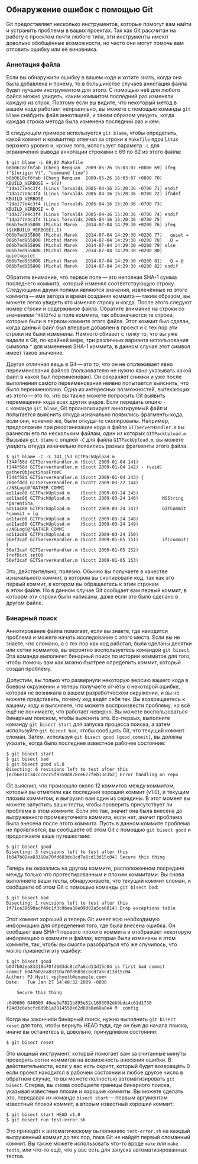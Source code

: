 ## Обнаружение ошибок с помощью Git

Git предоставляет несколько инструментов, которые помогут вам найти и устранить проблемы в ваших проектах. Так как Git рассчитан на работу с проектом почти любого типа, эти инструменты имеют довольно обобщённые возможности, но часто они могут помочь вам отловить ошибку или её виновника.

### Аннотация файла

Если вы обнаружили ошибку в вашем коде и хотите знать, когда она была добавлена и почему, то в большинстве случаев аннотация файла будет лучшим инструментом для этого. С помощью неё для любого файла можно увидеть, каким коммитом последний раз изменяли каждую из строк. Поэтому если вы видите, что некоторый метод в вашем коде работает неправильно, вы можете с помощью команды `git blame` снабдить файл аннотацией, и таким образом увидеть, когда каждая строка метода была изменена последний раз и кем.

В следующем примере используется `git blame`, чтобы определить, какой коммит и коммиттер отвечал за строки в `Makefile` ядра Linux верхнего уровня и, кроме того, использует параметр `-L` для ограничения вывода аннотации строками с 69 по 82 из этого файла:

```console
$ git blame -L 69,82 Makefile
b8b0618cf6fab (Cheng Renquan  2009-05-26 16:03:07 +0800 69) ifeq ("$(origin V)", "command line")
b8b0618cf6fab (Cheng Renquan  2009-05-26 16:03:07 +0800 70)   KBUILD_VERBOSE = $(V)
^1da177e4c3f4 (Linus Torvalds 2005-04-16 15:20:36 -0700 71) endif
^1da177e4c3f4 (Linus Torvalds 2005-04-16 15:20:36 -0700 72) ifndef KBUILD_VERBOSE
^1da177e4c3f4 (Linus Torvalds 2005-04-16 15:20:36 -0700 73)   KBUILD_VERBOSE = 0
^1da177e4c3f4 (Linus Torvalds 2005-04-16 15:20:36 -0700 74) endif
^1da177e4c3f4 (Linus Torvalds 2005-04-16 15:20:36 -0700 75)
066b7ed955808 (Michal Marek   2014-07-04 14:29:30 +0200 76) ifeq ($(KBUILD_VERBOSE),1)
066b7ed955808 (Michal Marek   2014-07-04 14:29:30 +0200 77)   quiet =
066b7ed955808 (Michal Marek   2014-07-04 14:29:30 +0200 78)   Q =
066b7ed955808 (Michal Marek   2014-07-04 14:29:30 +0200 79) else
066b7ed955808 (Michal Marek   2014-07-04 14:29:30 +0200 80)   quiet=quiet_
066b7ed955808 (Michal Marek   2014-07-04 14:29:30 +0200 81)   Q = @
066b7ed955808 (Michal Marek   2014-07-04 14:29:30 +0200 82) endif
```

Обратите внимание, что первое поле — это неполная SHA-1 сумма последнего коммита, который изменял соответствующую строку. Следующими двумя полями являются значения, извлечённые из этого коммита — имя автора и время создания коммита — таким образом, вы можете легко увидеть кто изменял строку и когда. После этого следуют номер строки и содержимое файла. Обратите внимание на строки со значением `^4832fe2` в поле коммита, так обозначаются те строки, которые были в первом коммите этого файла. Этот коммит был сделан, когда данный файл был впервые добавлен в проект и с тех пор эти строки не были изменены. Немного сбивает с толку то, что вы уже видели в Git, по крайней мере, три различных варианта использования символа `^` для изменения SHA-1 коммита, в данном случае этот символ имеет такое значение.

Другая отличная вещь в Git — это то, что он не отслеживает явно переименования файлов (пользователю не нужно _явно_ указывать какой файл в какой был переименован). Он сохраняет снимки и уже после выполнения самого переименования неявно попытается выяснить, что было переименовано. Одна из интересных возможностей, вытекающих из этого — это то, что вы также можете попросить Git выявить перемещения кода всех других видов. Если передать опцию `-C` команде `git blame`, Git проанализирует аннотируемый файл и попытается выяснить откуда изначально появились фрагменты кода, если они, конечно же, были откуда-то скопированы. Например, предположим при реорганизации кода в файле `GITServerHandler.m` вы разнесли его по нескольким файлам, один из которых `GITPackUpload.m`. Вызывая `git blame` с опцией `-C` для файла `GITPackUpload.m`, вы можете увидеть откуда изначально появились разные фрагменты этого файла.

```console
$ git blame -C -L 141,153 GITPackUpload.m
f344f58d GITServerHandler.m (Scott 2009-01-04 141)
f344f58d GITServerHandler.m (Scott 2009-01-04 142) - (void) gatherObjectShasFromC
f344f58d GITServerHandler.m (Scott 2009-01-04 143) {
70befddd GITServerHandler.m (Scott 2009-03-22 144)         //NSLog(@"GATHER COMMI
ad11ac80 GITPackUpload.m    (Scott 2009-03-24 145)
ad11ac80 GITPackUpload.m    (Scott 2009-03-24 146)         NSString *parentSha;
ad11ac80 GITPackUpload.m    (Scott 2009-03-24 147)         GITCommit *commit = [g
ad11ac80 GITPackUpload.m    (Scott 2009-03-24 148)
ad11ac80 GITPackUpload.m    (Scott 2009-03-24 149)         //NSLog(@"GATHER COMMI
ad11ac80 GITPackUpload.m    (Scott 2009-03-24 150)
56ef2caf GITServerHandler.m (Scott 2009-01-05 151)         if(commit) {
56ef2caf GITServerHandler.m (Scott 2009-01-05 152)                 [refDict setOb
56ef2caf GITServerHandler.m (Scott 2009-01-05 153)
```

Это, действительно, полезно. Обычно вы получаете в качестве изначального коммит, в котором вы скопировали код, так как это первый коммит, в котором вы обращаетесь к этим строкам в _этом_ файле. Но в данном случае Git сообщает вам первый коммит, в котором эти строки были написаны, даже если это было сделано в другом файле.

### Бинарный поиск

Аннотирование файла помогает, если вы знаете, где находится проблема и можете начать исследование с этого места. Если вы не знаете, что сломано, а с тех пор как код работал, были сделаны десятки или сотни коммитов, вы вероятно воспользуетесь командой `git bisect`. Эта команда выполняет бинарный поиск по истории коммитов для того, чтобы помочь вам как можно быстрее определить коммит, который создал проблему.

Допустим, вы только что развернули некоторую версию вашего кода в боевом окружении и теперь получаете отчёты о некоторой ошибке, которая не возникала в вашем разработческом окружении, и вы не можете представить, почему код ведёт себя так. Вы возвращаетесь к вашему коду и выясняете, что можете воспроизвести проблему, но всё ещё не понимаете, что работает неверно. Вы можете воспользоваться бинарным поиском, чтобы выяснить это. Во-первых, выполните команду `git bisect start` для запуска процесса поиска, а затем используйте `git bisect bad`, чтобы сообщить Git, что текущий коммит сломан. Затем, используя `git bisect good [good_commit]`, вы должны указать, когда было последнее известное рабочее состояние:

```console
$ git bisect start
$ git bisect bad
$ git bisect good v1.0
Bisecting: 6 revisions left to test after this
[ecb6e1bc347ccecc5f9350d878ce677feb13d3b2] Error handling on repo
```

Git выяснил, что произошло около 12 коммитов между коммитом, который вы отметили как последний хороший коммит (v1.0), и текущим плохим коммитом, и выгрузил вам один из середины. В этот момент вы можете запустить ваши тесты, чтобы проверить присутствует ли проблема в этом коммите. Если это так, значит она была внесена до выгруженного промежуточного коммита, если нет, значит проблема была внесена после этого коммита. Пусть в данном коммите проблема не проявляется, вы сообщаете об этом Git с помощью `git bisect good` и продолжаете ваше путешествие:

```console
$ git bisect good
Bisecting: 3 revisions left to test after this
[b047b02ea83310a70fd603dc8cd7a6cd13d15c04] Secure this thing
```

Теперь вы оказались на другом коммите, расположенном посредине между только что протестированным и плохим коммитами. Вы снова выполняете ваши тесты, обнаруживаете, что текущий коммит сломан, и сообщаете об этом Git с помощью команды `git bisect bad`:

```console
$ git bisect bad
Bisecting: 1 revisions left to test after this
[f71ce38690acf49c1f3c9bea38e09d82a5ce6014] Drop exceptions table
```

Этот коммит хороший и теперь Git имеет всю необходимую информацию для определения того, где была внесена ошибка. Он сообщает вам SHA-1 первого плохого коммита и отображает некоторую информацию о коммите и файлах, которые были изменены в этом коммите, так, чтобы вы смогли разобраться что же случилось, что могло привнести эту ошибку:

```console
$ git bisect good
b047b02ea83310a70fd603dc8cd7a6cd13d15c04 is first bad commit
commit b047b02ea83310a70fd603dc8cd7a6cd13d15c04
Author: PJ Hyett <pjhyett@example.com>
Date:   Tue Jan 27 14:48:32 2009 -0800

    Secure this thing

:040000 040000 40ee3e7821b895e52c1695092db9bdc4c61d1730
f24d3c6ebcfc639b1a3814550e62d60b8e68a8e4 M  config
```

Когда вы закончили бинарный поиск, нужно выполнить `git bisect reset` для того, чтобы вернуть HEAD туда, где он был до начала поиска, иначе вы останетесь в, довольно, причудливом состоянии:

```console
$ git bisect reset
```

Это мощный инструмент, который помогает вам за считанные минуты проверить сотни коммитов на возможность внесения ошибки. В действительности, если у вас есть скрипт, который будет возвращать 0 если проект находится в рабочем состоянии и любое другое число в обратном случае, то вы можете полностью автоматизировать `git bisect`. Сперва, вы снова сообщаете границы бинарного поиска, указывая известные плохие и хорошие коммиты. Вы можете сделать это, передавая их команде `bisect start` — первым аргументом известный плохой коммит, а вторым известный хороший коммит:

```console
$ git bisect start HEAD v1.0
$ git bisect run test-error.sh
```

Это приведёт к автоматическому выполнению `test-error.sh` на каждый выгруженный коммит до тех пор, пока Git не найдёт первый сломанный коммит. Вы также можете использовать что-то вроде `make` или `make tests`, или что-то ещё, что у вас есть для запуска автоматизированных тестов.